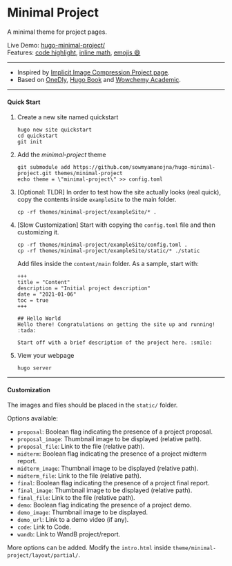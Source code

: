 # Minimal Project
A  minimal theme for project pages.

Live Demo: [hugo-minimal-project/](https://sowmyamanojna.github.io/hugo-minimal-project/)  
Features: [code highlight](https://sowmyamanojna.github.io/hugo-minimal-project/#code-block-with-hugos-internal-highlight-shortcode), [inline math](https://sowmyamanojna.github.io/hugo-minimal-project/#math), [emojis :smile:](https://sowmyamanojna.github.io/hugo-minimal-project/#fun)

---

- Inspired by [Implicit Image Compression Project page](https://varun19299.github.io/implicit-image-compression/).  
- Based on [OneDly](https://github.com/cdeck3r/OneDly-Theme), [Hugo Book](https://github.com/alex-shpak/hugo-book) and [Wowchemy Academic](https://github.com/wowchemy/starter-academic).

---
#### Quick Start
1. Create a new site named quickstart
    ```
    hugo new site quickstart
    cd quickstart
    git init
    ```
2. Add the *minimal-project* theme
    ```
    git submodule add https://github.com/sowmyamanojna/hugo-minimal-project.git themes/minimal-project
    echo theme = \"minimal-project\" >> config.toml
    ```
3. [Optional: TLDR] In order to test how the site actually looks (real quick), copy the contents inside `exampleSite` to the main folder.
    ```
    cp -rf themes/minimal-project/exampleSite/* .
    ```
4. [Slow Customization] Start with copying the `config.toml` file and then customizing it.
    ```
    cp -rf themes/minimal-project/exampleSite/config.toml .
    cp -rf themes/minimal-project/exampleSite/static/* ./static
    ```

    Add files inside the `content/main` folder. As a sample, start with:
    ```
    +++
    title = "Content"
    description = "Initial project description"
    date = "2021-01-06"
    toc = true
    +++

    ## Hello World
    Hello there! Congratulations on getting the site up and running!  :tada:

    Start off with a brief description of the project here. :smile:
    ```

5. View your webpage
    ```
    hugo server
    ```

---
#### Customization
The images and files should be placed in the `static/` folder.

Options available:

- `proposal`: Boolean flag indicating the presence of a project proposal.
- `proposal_image`: Thumbnail image to be displayed (relative path).
- `proposal_file`: Link to the file (relative path).
- `midterm`: Boolean flag indicating the presence of a project midterm report.
- `midterm_image`: Thumbnail image to be displayed (relative path).
- `midterm_file`: Link to the file (relative path).
- `final`: Boolean flag indicating the presence of a project final report.
- `final_image`: Thumbnail image to be displayed (relative path).
- `final_file`: Link to the file (relative path).
- `demo`: Boolean flag indicating the presence of a project demo.
- `demo_image`: Thumbnail image to be displayed.
- `demo_url`: Link to a demo video (if any).
- `code`: Link to Code.
- `wandb`: Link to WandB project/report.

More options can be added. Modify the `intro.html` inside `theme/minimal-project/layout/partial/`.

